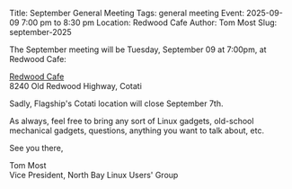 Title: September General Meeting
Tags: general meeting
Event: 2025-09-09 7:00 pm to 8:30 pm
Location: Redwood Cafe
Author: Tom Most
Slug: september-2025

The September meeting will be Tuesday, September 09 at 7:00pm, at Redwood Cafe:

[Redwood Cafe](https://redwoodcafecotati.com/)<br>
8240 Old Redwood Highway, Cotati

Sadly, Flagship's Cotati location will close September 7th.

As always, feel free to bring any sort of Linux gadgets,
old-school mechanical gadgets, questions, anything you want to talk
about, etc.

See you there,

Tom Most<br>
Vice President, North Bay Linux Users' Group
